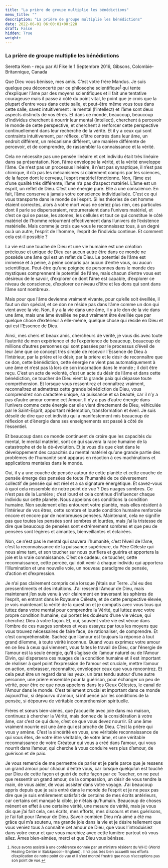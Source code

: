 ```yaml
---
title: "La prière de groupe multiplie les bénédictions"
menu_title: ""
description: "La prière de groupe multiplie les bénédictions"
date: 2022-06-01 06:00:01+00:228
draft: False
hidden: True
weight:
---
```

### La prière de groupe multiplie les bénédictions

Seretta Kem - reçu par Al Fike le 1 Septembre 2016, Gibsons, Colombie-Britannique, Canada

Que Dieu vous bénisse, mes amis. C’est votre frère Mandus. Je suis quelque peu déconcerté par ce philosophe scientifique<sup id=”a1”>[1](#f1)</sup> qui tente d’expliquer l’âme par des moyens scientifiques et il fait une tentative courageuse mais il passe à côté du point vital, le point que je crois que la plupart d’entre vous dans cette salle, et peut-être même vous tous dans cette salle, savez intuitivement : le mental (l’intellect) et l’âme sont deux aspects distincts de vos êtres. Et dans ce monde, beaucoup, beaucoup d’individus cherchent à nourrir leur mental (intellect), cherchent à percevoir le monde de cette perspective, et cherchent à renforcer cette perspective continuellement dans leur recherche de la vérité. Et il y a ceux qui sont contraints intuitivement, par réflexe, d’être centrés dans leur âme, un endroit différent, un mécanisme différent, une manière différente de percevoir, et de comprendre, de rassembler la connaissance et la vérité.

Cela ne nécessite pas une pensée linéaire et cet individu était très linéaire dans sa présentation. Non, l’âme enveloppe la vérité, et la vérité enveloppe l’âme. Ce n’est pas un processus linéaire, il n’est pas synaptique, il n’est pas chimique, il n’a pas les mécanismes si clairement compris par les sciences, de la façon dont le cerveau, l’esprit matériel fonctionne. Non, l’âme est d’une qualité très différente, l’âme n’a pas d’aspect matériel. L’âme est un esprit, un reflet de Dieu. C’est une énergie pure. Elle a une conscience. En fait, l’âme conserve à jamais votre conscience individualisée. C’est ce qui vous transporte dans le monde de l’esprit. Si les théories de cet homme étaient correctes, alors à votre mort vous ne seriez plus rien, ces particules dont il parle se disperseraient, retourneraient dans l’univers matériel, et c’est ce qui se passe, les atomes, les cellules et tout ce qui constitue le côté matériel de l’homme retournent effectivement dans l’univers de l’existence matérielle. Mais comme je crois que vous le reconnaissez tous, à un degré ou à un autre, l’esprit de l’homme, l’esprit de l’individu continue. Et comment cela est-il possible ?

La vie est une touche de Dieu et une vie humaine est une création précieuse et unique de Dieu car aucun autre être dans ce monde ne possède une âme qui est un reflet de Dieu. Le potentiel de l’âme est immense et à peine, à peine compris par aucun d’entre vous, ou aucun scientifique. Peut-être qu’une poignée de personnes dans le monde des mystiques comprennent le potentiel de l’âme, mais chacun d’entre vous est désireux de le savoir, d’explorer ce dont l’âme est capable, d’explorer ce niveau de conscience, d’explorer ce niveau d’être et les dons qui sont dans l’âme sont nombreux.

Mais pour que l’âme devienne vraiment vivante, pour qu’elle soit éveillée, il faut un don spécial, et ce don ne réside pas dans l’âme comme un don qui vient avec la vie. Non, il y a la vie dans une âme, il y a le don de la vie dans une âme, mais une âme éveillée ne peut vraiment être éveillée que par quelque chose d’extérieur à elle-même, quelque chose qui réside en Dieu et qui est l’Essence de Dieu.

Ainsi, mes chers et beaux amis, chercheurs de vérité, je vous dis avec toute l’autorité de mon expérience et de l’expérience de beaucoup, beaucoup de millions d’autres personnes qui sont passées par le processus d’éveil de leur âme que ce concept très simple de recevoir l’Essence de Dieu à l’intérieur, par la prière et le désir, par la prière et le désir de reconnaître que ce don, cette bénédiction, cette énergie ne vient pas automatiquement à une âme et n’est pas là lors de son incarnation dans le monde ; il doit être reçu. C’est un acte de volonté, c’est un acte du désir de l’âme et dans cette bénédiction, ce toucher de Dieu vient la grande paix qui dépasse toute compréhension. Et lorsque vous ressentirez et connaîtrez vraiment, reconnaîtrez et admettrez cette grande bénédiction de Dieu, vous comprendrez son caractère unique, sa puissance et sa beauté, car il n’y a pas d’autre amour comme cet Amour. Il n’y a pas d’autre énergie dans l’univers comme cette énergie car elle vient directement de Dieu, véhiculée par le Saint-Esprit, apportant rédemption, transformation et éveil. Je suis désolé de dire que cet individu qui a manifestement mis beaucoup de réflexion et d’énergie dans ses enseignements est passé à côté de l’essentiel.

Et beaucoup dans ce monde continuent de croire que les capacités du mental, le mental matériel, sont ce qui sauvera la race humaine de la catastrophe et de la dé-évolution. Et je vous dis que c’est dans le développement des capacités du mental matériel qu’une grande partie des problèmes de l’humanité sont apparus en réaction à ces machinations et applications mentales dans le monde.

Oui, il y a une couche de pensée autour de cette planète et cette couche de pensée émerge des pensées de toute l’humanité de ce déversement collectif de pensée qui est réel et a sa signature énergétique. Et savez-vous à quoi cela ressemble de notre point de vue ? Des nuages sombres. Ce n’est pas de la Lumière ; c’est lourd et cela continue d’influencer chaque individu sur cette planète. Nous appelons ces conditions la condition humaine. Non seulement elles entourent votre planète, mais elles résident à l’intérieur de vos êtres, cette sombre et lourde condition humaine renforcée encore et encore par de nombreuses pensées. Maintenant, cela ne signifie pas que toutes les pensées sont sombres et lourdes, mais j’ai la tristesse de dire que beaucoup de pensées sont extrêmement sombres et que peu de pensées sont légères et aimantes, bienveillantes et éclairées.

Non, ce n’est pas le mental qui sauvera l’humanité, c’est l’éveil de l’âme, c’est la reconnaissance de la puissance supérieure, du Père Céleste qui nous aime tant, et son toucher sur nous purifiera et guérira et apportera la joie et la vraie connaissance. C’est ce cadeau, ce toucher, cette reconnaissance, cette percée, qui doit venir à chaque individu qui apportera l’illumination et une nouvelle voie, un nouveau paradigme de pensée, d’action et d’expression.

Je n’ai pas clairement compris cela lorsque j’étais sur Terre. J’ai eu des pressentiments et des intuitions. J’ai ressenti l’Amour de Dieu, mais maintenant j’en suis venu à voir clairement en traversant les sphères de l’esprit, en entrant dans le Royaume Céleste, et de cette perspective élevée, je vois maintenant la vérité de la question et je compatis avec vous tous qui luttez dans votre mental pour comprendre la Vérité, qui luttez avec votre propre condition humaine, qui portez les douleurs d’une vie vécue, qui cherchez Dieu à votre façon. Et, oui, souvent votre vie est vécue dans l’ombre de ces nuages sombres et vous essayez par tous les moyens que vous trouvez nécessaires de faire face, de rationaliser, de comprendre. Et c’est compréhensible. Sachez que l’amour est toujours la réponse à tout grand dilemme, à toute vérité inconnue. Quand vous exprimez votre amour en ce lieu à ceux qui viennent, vous faites le travail de Dieu, car l’énergie de l’amour est la seule énergie, qu’il s’agisse de l’amour naturel ou de l’Amour Divin, qui dispersera ces nuages de la condition humaine et il est important de réaliser à quel point l’expression de l’amour est cruciale, mettre l’amour en action, embrasser, reconnaître, envelopper ceux que vous rencontrez. Et cela peut être un regard dans les yeux, un bras tendu autour d’une autre personne, une prière ensemble pour la guérison, pour échanger un peu de vérité, pour être ce que nous appelons dans les Cieux Célestes, le canal de l’Amour dans le monde. C’est tellement crucial et important dans ce monde aujourd’hui, si dépourvu d’amour, si influencé par les conditions de la pensée, si dépourvu de véritable compréhension spirituelle.

Frères et sœurs bien-aimés, que j’accueille avec joie dans ma maison, continuez à chercher la Vérité, mais donnez de la considération à votre âme, car c’est ce qui dure, c’est ce que vous devez nourrir. Et une âme vraiment nourrie est une âme qui est proche de Dieu. C’est la prière qui vous y amène. C’est la sincérité en vous, une véritable reconnaissance de qui vous êtes, de votre être véritable, de votre âme, et une véritable reconnaissance de votre Créateur qui vous a créé dans l’amour, qui vous nourrit dans l’amour, qui cherche à vous conduire vers plus d’amour, de guérison et de paix.

Je vous remercie de me permettre de parler et je parle parce que je ressens un grand amour pour chacun d’entre vous, car lorsque quelqu’un est touché par Dieu de cette façon et guéri de cette façon par ce Toucher, on ne peut que ressentir un grand amour, de la compassion, un désir de vous tendre la main, de vous aider, de vous assister dans votre voyage. J’ai beaucoup appris depuis que je suis entré dans le monde de l’esprit et je ne peux pas dire que je suis entièrement satisfait de certains de mes écrits antérieurs, car certains ont manqué la cible, je n’étais qu’humain. Beaucoup de choses mènent en effet à une certaine vérité, une mesure de vérité, mais je vous dis que j’ai fait cela, ces écrits, mes efforts, mes discours et mes guérisons, je l’ai fait pour l’Amour de Dieu. Savoir combien Dieu m’a aimé a été ma grâce qui m’a soutenu, ma grande joie dans la vie et je désire tellement que vous veniez tous à connaître cet amour de Dieu, que vous l’introduisiez dans votre cœur et que vous marchiez avec cette lumière partout où vous allez. Âmes bien-aimées, merci et que Dieu vous bénisse.

<small>

   1. <large id=”f1”>Nous avons assisté à une conférence donnée par un ministre résident du WHC (World Healing Center in Balckpoool – England). Il n’a pas très bien accueilli nos efforts d’explication de notre point de vue et il s’est montré frustré que nous n’acceptions pas son point de vue.[↩](#a1) 





